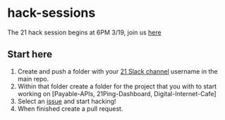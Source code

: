 # hack-sessions

The 21 hack session begins at 6PM 3/19, join us [here](https://blab.im/mason-21-hack-session)

## Start here

1. Create and push a folder with your [21 Slack channel](https://21.slack.co) username in the main repo.
2. Within that folder create a folder for the project that you with to start working on [Payable-APIs, 21Ping-Dashboard, Digital-Internet-Cafe]
3. Select an [issue](https://github.com/21hackers/hack-sessions/issues) and start hacking!
4. When finished create a pull request.

